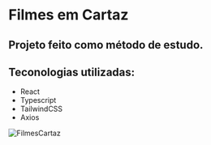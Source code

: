 # Filmes em Cartaz
## Projeto feito como método de estudo.

## Teconologias utilizadas:
- React
- Typescript
- TailwindCSS
- Axios

![FilmesCartaz](https://github.com/diegofmsantos/filmes-em-cartaz/assets/105954958/3da4181e-1eab-4d49-88ec-24b15b168832)
